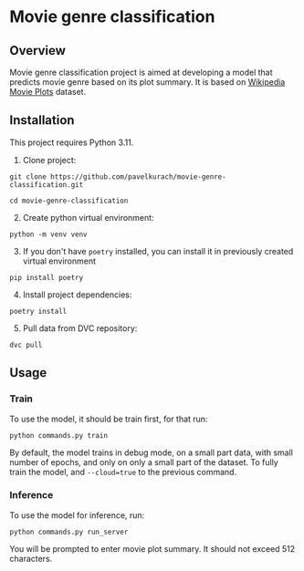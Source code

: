 # Movie genre classification

## Overview

Movie genre classification project is aimed at developing a model that predicts movie genre based on its plot summary.
It is based on [Wikipedia Movie Plots](https://www.kaggle.com/datasets/jrobischon/wikipedia-movie-plots) dataset.

## Installation

This project requires Python 3.11.

1. Clone project:

```shell
git clone https://github.com/pavelkurach/movie-genre-classification.git

cd movie-genre-classification
```

2. Create python virtual environment:

```shell
python -m venv venv
```

3. If you don't have `poetry` installed, you can install it in previously created virtual environment

```shell
pip install poetry
```

4. Install project dependencies:

```shell
poetry install
```

5. Pull data from DVC repository:

```shell
dvc pull
```

## Usage

### Train

To use the model, it should be train first, for that run:

```shell
python commands.py train
```

By default, the model trains in debug mode, on a small part data, with small number of epochs, and only on only a small part of the dataset.
To fully train the model, and `--cloud=true` to the previous command.

### Inference

To use the model for inference, run:

```shell
python commands.py run_server
```

You will be prompted to enter movie plot summary. It should not exceed 512 characters.